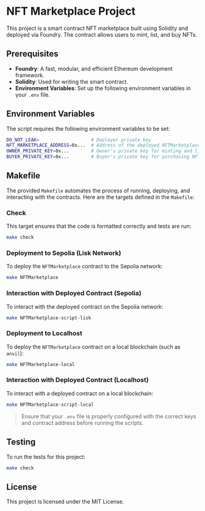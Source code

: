 # NFT Marketplace Project

This project is a smart contract NFT marketplace built using Solidity and deployed via Foundry. The contract allows users to mint, list, and buy NFTs.

## Prerequisites

- **Foundry**: A fast, modular, and efficient Ethereum development framework.
- **Solidity**: Used for writing the smart contract.
- **Environment Variables**: Set up the following environment variables in your `.env` file.

## Environment Variables

The script requires the following environment variables to be set:

```bash
DO_NOT_LEAK=                   # Deployer private key
NFT_MARKETPLACE_ADDRESS=0x...  # Address of the deployed NFTMarketplace contract
OWNER_PRIVATE_KEY=0x...        # Owner's private key for minting and listing NFTs
BUYER_PRIVATE_KEY=0x...        # Buyer's private key for purchasing NFTs
```

## Makefile

The provided `Makefile` automates the process of running, deploying, and interacting with the contracts. Here are the targets defined in the `Makefile`:

### Check

This target ensures that the code is formatted correctly and tests are run:

```bash
make check
```

### Deployment to Sepolia (Lisk Network)

To deploy the `NFTMarketplace` contract to the Sepolia network:

```bash
make NFTMarketplace
```

### Interaction with Deployed Contract (Sepolia)

To interact with the deployed contract on the Sepolia network:

```bash
make NFTMarketplace-script-lisk
```

### Deployment to Localhost

To deploy the `NFTMarketplace` contract on a local blockchain (such as `anvil`):

```bash
make NFTMarketplace-local
```

### Interaction with Deployed Contract (Localhost)

To interact with a deployed contract on a local blockchain:

```bash
make NFTMarketplace-script-local
```

> Ensure that your `.env` file is properly configured with the correct keys and contract address before running the scripts.

## Testing

To run the tests for this project:

```bash
make check
```

## License

This project is licensed under the MIT License.
